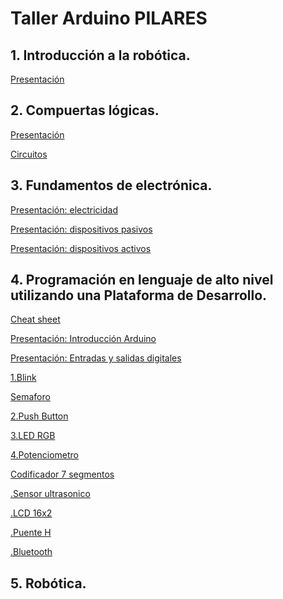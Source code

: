 # Taller Arduino PILARES
 
## 1. Introducción a la robótica.
[Presentación](https://www.canva.com/design/DAD7pNUmb-g/gui4k_kAUmm3ORPKMxsVkA/view?utm_content=DAD7pNUmb-g&utm_campaign=designshare&utm_medium=link&utm_source=publishsharelink)

## 2. Compuertas lógicas.
[Presentación](https://www.canva.com/design/DAEChwHsu3g/vc28_TdSA5KYvejCuZoTpQ/view?utm_content=DAEChwHsu3g&utm_campaign=designshare&utm_medium=link&utm_source=publishsharelink)

[Circuitos](https://github.com/angelumoca21/TallerArduinoPILARES/tree/main/compuertas)

## 3. Fundamentos de electrónica.
[Presentación: electricidad](https://www.canva.com/design/DAEBNRvjL30/CJtulI4pbIXa0hxx_8as9w/view?utm_content=DAEBNRvjL30&utm_campaign=designshare&utm_medium=link&utm_source=publishsharelink)

[Presentación: dispositivos pasivos](https://www.canva.com/design/DAEBZiBrvA4/vdMHqavQo9m4N09cCcI4sA/view?utm_content=DAEBZiBrvA4&utm_campaign=designshare&utm_medium=link&utm_source=publishsharelink)

[Presentación: dispositivos activos](https://www.canva.com/design/DAEBKy_96pg/4SyA2ZHJ3sOBBRYAWiodpg/view?utm_content=DAEBKy_96pg&utm_campaign=designshare&utm_medium=link&utm_source=publishsharelink)

## 4. Programación en lenguaje de alto nivel utilizando una Plataforma de Desarrollo.
[Cheat sheet](https://github.com/angelumoca21/TallerArduinoPILARES/tree/main/CheatSheet)

[Presentación: Introducción Arduino](https://www.canva.com/design/DAEDLf8KtWA/fxwwnqJKMQ1AjC1vqci7aw/view?utm_content=DAEDLf8KtWA&utm_campaign=designshare&utm_medium=link&utm_source=publishsharelink)

[Presentación: Entradas y salidas digitales](https://www.canva.com/design/DAEEy4uHdLo/023b1lvtF_hJpoWnJrHagQ/view?utm_content=DAEEy4uHdLo&utm_campaign=designshare&utm_medium=link&utm_source=publishsharelink)

[1.Blink](https://github.com/angelumoca21/TallerArduinoPILARES/tree/main/1.Blink)

[Semaforo](https://github.com/angelumoca21/TallerArduinoPILARES/tree/main/1.1Semaforo)

[2.Push Button](https://github.com/angelumoca21/TallerArduinoPILARES/tree/main/2.Push_Button)

[3.LED RGB]()

[4.Potenciometro]()

[Codificador 7 segmentos](https://github.com/angelumoca21/TallerArduinoPILARES/tree/main/3.Codificador)

[.Sensor ultrasonico]()

[.LCD 16x2](https://github.com/angelumoca21/TallerArduinoPILARES/tree/main/5.LCD)

[.Puente H](https://github.com/angelumoca21/TallerArduinoPILARES/tree/main/6.Puente%20H)

[.Bluetooth](https://github.com/angelumoca21/TallerArduinoPILARES/tree/main/7.Bluetooth)

## 5. Robótica.